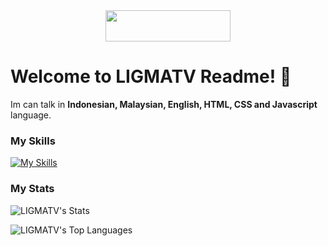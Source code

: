 <div align="center">
<a href="https://donate.unrwa.org/-landing-page/en_EN">
<img src="https://raw.githubusercontent.com/LIGMATV/Save-Palestine-Badge/main/Badge/Save%20Palestine.min.svg" style="width:200px; height:50px;"></a></div>

# Welcome to LIGMATV Readme! 👋
Im can talk in **Indonesian, Malaysian, English, HTML, CSS and Javascript** language.

### My Skills

[![My Skills](https://skillicons.dev/icons?i=html,css,js,svg,bootstrap,vscode,vercel,github&perline=5)](https://skillicons.dev)

### My Stats

![LIGMATV's Stats](https://github-readme-stats.vercel.app/api?username=LIGMATV&theme=nord)

![LIGMATV's Top Languages](https://github-readme-stats.vercel.app/api/top-langs/?username=LIGMATV&theme=nord&hide_border=false&include_all_commits=false&count_private=false)
